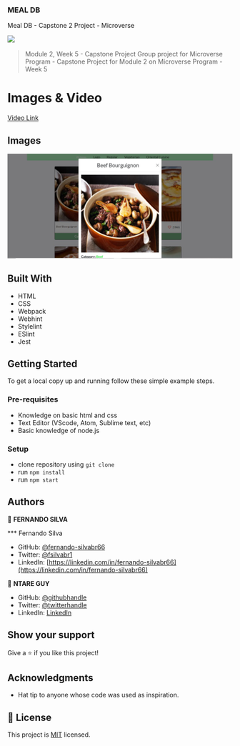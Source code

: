 ### MEAL DB

Meal DB - Capstone 2 Project - Microverse

![](https://img.shields.io/badge/Microverse-blueviolet)


> Module 2, Week 5 - Capstone Project
> Group project for Microverse Program - Capstone Project for Module 2 on Microverse Program - Week 5


# Images & Video
[Video Link](https://drive.google.com/file/d/1np7i4qKO0yA5l6m5BomgvilTtdB_xMoo/view?usp=sharing)

## Images

![screenshot](./app-screenshot-pic.jpg)

## Built With

- HTML
- CSS
- Webpack
- Webhint
- Stylelint
- ESlint
- Jest

## Getting Started

To get a local copy up and running follow these simple example steps.

### Pre-requisites

- Knowledge on basic html and css
- Text Editor (VScode, Atom, Sublime text, etc)
- Basic knowledge of node.js

### Setup

- clone repository using `git clone`
- run `npm install`
- run `npm start`

## Authors

👤 **FERNANDO SILVA**

*** Fernando Silva 
- GitHub: [@fernando-silvabr66](https://github.com/fernando-silvabr66)
- Twitter: [@fsilvabr1](https://twitter.com/fsilvabr1)
- LinkedIn: [https://linkedin.com/in/fernando-silvabr66](https://linkedin.com/in/fernando-silvabr66)

👤 **NTARE GUY**

- GitHub: [@githubhandle](https://github.com/41hulk)
- Twitter: [@twitterhandle](https://twitter.com/ntare_guy)
- LinkedIn: [LinkedIn](https://linkedin.com/in/ntare-guy)

## Show your support

Give a ⭐️ if you like this project!

## Acknowledgments

- Hat tip to anyone whose code was used as inspiration.

## 📝 License

This project is [MIT](./MIT.md) licensed.
